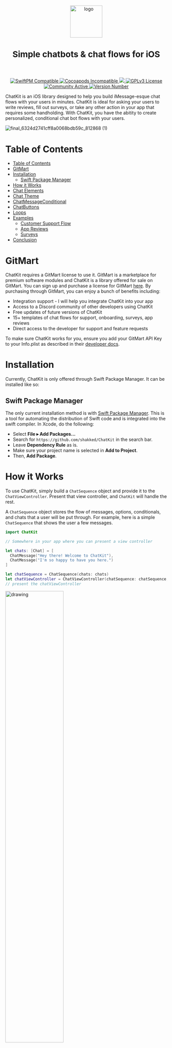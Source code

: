 
<p align="center">
  <br />
  <img src=https://github.com/shakked/ChatKit/blob/main/ChatKit@3x.png?raw=true alt="logo" height="100px" />
  <h3 style="font-size:26" align="center">Simple chatbots & chat flows for iOS</h3>
  <br />
</p>

<p align="center">
  <a href="https://www.notion.so/gitmart/Using-a-GitMart-Library-1e43cbfa8d6f4aeb88da603dd2b776b9#4522280846b149ad9d057fb18fd09273">
    <img src="https://img.shields.io/badge/SwiftPM-Compatible-brightgreen" alt="SwiftPM Compatible">
  </a>
  <a href="#">
    <img src="https://img.shields.io/badge/Pod-Incompatible-red" alt="Cocoapods Incompatible">
  </a>
  <a href="https://gitmart.co/">
    <img src="https://img.shields.io/badge/iOS%20Version-%3E%3D%2015.0-blueviolet">
  </a>
  <a href="https://github.com/shakked/ChatKit/blob/main/LICENSE.md">
    <img src="https://img.shields.io/badge/License-GPLv3-blue" alt="GPLv3 License">
  </a>
  <a href="https://www.notion.so/gitmart/License-860ab94179ce4e4785621aa33c600de8">
    <img src="https://img.shields.io/badge/GitMart-fixed cost-green" alt="Community Active">
  </a>
  <a href="#">
    <img src="https://img.shields.io/github/v/tag/shakked/chatkit" alt="Version Number">
  </a>
</p>

ChatKit is an iOS library designed to help you build iMessage-esque chat flows with your users in minutes. ChatKit is ideal for asking your users to write reviews, fill out surveys, or take any other action in your app that requires some handholding. With ChatKit, you have the abitity to create personalized, conditional chat bot flows with your users. 

![final_6324d2741cff8a0068bdb59c_812868 (1)](https://user-images.githubusercontent.com/5383089/190785321-e0af5d4a-1501-432b-9f0e-451eefbfd338.gif)

# Table of Contents
- [Table of Contents](#table-of-contents)
- [GitMart](#gitmart)
- [Installation](#installation)
  - [Swift Package Manager](#swift-package-manager)
- [How it Works](#how-it-works)
- [Chat Elements](#chat-elements)
- [Chat Theme](#chat-theme)
- [ChatMessageConditional](#chatmessageconditional)
- [ChatButtons](#chatbuttons)
- [Loops](#loops)
- [Examples](#examples)
  - [Customer Support Flow](#customer-support-flow)
  - [App Reviews](#app-reviews)
  - [Surveys](#surveys)
- [Conclusion](#conclusion)

# GitMart
ChatKit requires a GitMart license to use it. GitMart is a marketplace for premium software modules and ChatKit is a library offered for sale on GitMart. You can sign up and purchase a license for GitMart [here](https://app.gitmart.co/library/63236af27c2d722951b52995). By purchasing through GitMart, you can enjoy a bunch of benefits including:
* Integration support - I will help you integrate ChatKit into your app
* Access to a Discord community of other developers using ChatKit
* Free updates of future versions of ChatKit
* 15+ templates of chat flows for support, onboarding, surveys, app reviews
* Direct access to the developer for support and feature requests

To make sure ChatKit works for you, ensure you add your GitMart API Key to your Info.plist as described in their [developer docs](https://www.notion.so/GitMart-Documentation-dca2340af04f4346996194e26322d3a3).


# Installation
Currently, ChatKit is only offered through Swift Package Manager. It can be installed like so:

## Swift Package Manager
The only current installation method is with [Swift Package Manager](https://swift.org/package-manager/). This is a tool for automating the distribution of Swift code and is integrated into the swift compiler. In Xcode, do the following:

- Select **File ▸ Add Packages...**
- Search for `https://github.com/shakked/ChatKit` in the search bar.
- Leave **Dependency Rule** as is.
- Make sure your project name is selected in **Add to Project**.
- Then, **Add Package**.

# How it Works
To use ChatKit, simply build a `ChatSequence` object and provide it to the `ChatViewController`. Present that view controller, and `ChatKit` will handle the rest.

A `ChatSequence` object stores the flow of messages, options, conditionals, and chats that a user will be put through. For example, here is a simple `ChatSequence` that shows the user a few messages.

```swift
import ChatKit

// Somewhere in your app where you can present a view controller

let chats: [Chat] = [
  ChatMessage("Hey there! Welcome to ChatKit"),
  ChatMessage("I'm so happy to have you here.")
]

let chatSequence = ChatSequence(chats: chats)
let chatViewController = ChatViewController(chatSequence: chatSequence, theme: .lightMode)
// present the chatViewController
```

<img src="https://gitmart.nyc3.cdn.digitaloceanspaces.com/ezgif-1-1ca23ab804.gif" alt="drawing" width="60%"/>

It's that simple. ChatKit will estimate reading times for various messages and send them at a natural cadence. 

Here, you can show some banter that the user of your app would be able to witness.

```swift
// inside a view controller
let chats: [Chat] = [
   ChatMessage("Hey there! Welcome to ChatKit"), // a message that we sent to the user
   ChatUserMessage("Thanks for having me!"),     // a message that looks like the user sent it
   ChatMessage("Of course!"),                    // a message that we sent to the user
   ChatUserMessage("This is pretty cool!"),      // a message that looks like the user sent it
   ChatMessage("I know! Watch this..."),         // ... 
   ChatFallingEmojis(emoji: "🥳"),               // shows falling emojis over the chat
   ChatShowCancelButton(),                       // displays the hidden cancel button so the user can dismiss
]
var theme = ChatTheme.darkMode                   // we chose a preset theme in chatKit
theme.hidesCancelButtonOnStart = true            // customize the theme to hide the cancel button on open
let chatSequence = ChatSequence(chats: chats)    // initialize our chat sequence with our chats
chatSequence.readingSpeed = 1.5                  // we set the reading speed to 1.0 (defaults to 1.0)
let chatViewController = ChatViewController(chatSequence: chatSequence, theme: theme) 
chatViewController.modalPresentationStyle = .fullScreen
present(chatViewController, animated: true)
```

<img src="https://gitmart.nyc3.cdn.digitaloceanspaces.com/ezgif-1-742d3ff52c.gif" alt="example" width="60%">

Now, you should have a basic understanding of how to build chat sequences/flows. Below you'll find all of the Chat elements that can be used inside a chat sequence (an array of `[Chat]` structs).


# Chat Elements
All of the following elements can be used in your `ChatSequence`. Below, there are two types of `Chat` structs:
* UI-Related - display something in the UI including messages or buttons
* Instructions - instructions that are executed when the `ChatSequence` gets to them, like showing a cancel button, dismissing the chat screen, etc.

| Element  | Screenshot | Explanation  |
| -------- |-------------|-----|
| `ChatMessage` | ![](https://i.imgur.com/GFA4Tea.png) | a standard message that comes from the app to the user (appears as if you were receiving a message from a friend) |
| `ChatUserMessage` | ![](https://i.imgur.com/bN5szdb.png)  | a message that appears to come from the user in response to the app |
| `ChatRandomMessage` | N/A | a standard message, but you can provide different options and one will randomly be chosen every time its run |
| `ChatMessageConditional` | ![](https://i.imgur.com/FTSr145.png) | a message that gives the user a few different options (which will appear as buttons), where you also provide alternative "child" `Chat` arrays that will be executed depending on which button the user presses |
| `ChatButton` | ![](https://i.imgur.com/D8XkJwn.png) | a message that gives the users buttons to press, where the button triggers a custom block that you can provide to do things like opening a URL, showing a review prompt, or showing a form |
| `ChatButtons` | ![](https://i.imgur.com/I8HCbWN.png) | presents multiple `ChatButton` structs to give the user multiple choices |
| `ChatRunLogic` | N/A | instruction that lets you run an arbitrary piece of logic / code in the middle of a chat sequence |
| `ChatShowCancelButton` | N/A | instruction that will display a presumably hidden cancel button |
| `ChatFallingEmojis` | ![](https://i.imgur.com/7fh1VZA.gif) | displays falling emojis |
| `ChatLoopStart` and `ChatLoopEnd` | ![](https://gitmart.nyc3.cdn.digitaloceanspaces.com/ezgif-1-00ef171469.gif) | instruction that lets you create loops, for example in a customer support flow, after the user reaches the end of a query, go back to the top and ask them if they have any other questions|
| `ChatDelay` | N/A | instruction that delays the chat sequence for a provided amount of seconds, useful |
| `ChatOpenURL` | N/A | instruction that opens a url in either a SafariViewController or in Safari |

# Chat Theme 
The `ChatTheme` struct is what tells `ChatKit` how to display your chat interface. This struct is passed into the `ChatViewController` and can be heavily customized. 

ChatKit provides a handful of themes for the chat UI including:
* `ChatTheme.lightMode` - mirrors iOS light-mode iMessage UI
* `ChatTheme.darkMode` - mirrors iOS dark-mode iMessage UI
* `ChatTheme.twitter` - mirrors Twitter DMs look
* `ChatTheme.bigText` - iOS light-mode theme but with larger text

If you don't want to use a standard theme, you can customize all of the following fields in your `ChatTheme`:

```swift
public struct ChatTheme {
  public var hidesCancelButtonOnStart: Bool = true

  // Avatars
  public var profilePicture: UIImage
  public var meTextColor: UIColor 
  public var meBackgroundColor: UIColor

  // Chat Bubbles
  public var meBubbleColor: UIColor
  public var meBubbleTextColor: UIColor
  public var appBubbleColor: UIColor
  public var appBubbleTextColor: UIColor
  public var bubbleFont: UIFont
  public var bubbleCornerRadius: CGFloat

  public var backgroundColor: UIColor
  public var chatViewCornerRadius: CGFloat
  public var chatViewBackgroundColor: UIColor

  // Button colors
  public var buttonBackgroundColor: UIColor
  public var buttonTextColor: UIColor
  public var buttonFont: UIFont
  public var buttonCornerRadius: CGFloat

  // X Button color
  public var xButtonTintColor: UIColor
}
```

To customize a theme, do the following:
```swift
var chatTheme: ChatTheme = ChatTheme() // defaults to .lightMode
chatTheme.meTextColor = UIColor.purple
chatTheme.buttonCornerRadius = 12.0
// ...

// You can also customize one of our themes
var darkMode: ChatTheme = ChatTheme.darkMode
darkMode.meTextColor = UIColor.orange
// and so on...

```
Feel free to experiment and create your own themes to match the UI of your app. These are pretty intutive, so I won't go into too much detail. 


# ChatMessageConditional
`ChatMessageConditional ` structs are some of the most versatile in `ChatKit` because they allow you build interactive flows with the user. You can take their answers into account and guide them accordingly.

`ChatMessageConditional` chats take an array of `ChatOption` structs, where each `ChatOption` indicates a path the user can select. Each `ChatOption` also has a series of chats that will be executed if the user chooses that option.

The initializer for `ChatMessageConditional` looks like this:

    public init(_ message: String, options: [ChatOption])

Here's an example that shows a conditional with two `ChatOptions` where each `ChatOption` has a response after the user selects their choice.

```swift
let chats: [Chat] = [
  ChatMessageConditional("How are you today?", options: [
    // Good
    ChatOption("Good", chats: [
        // If the user taps "Good", we'll respond with the below two chats
        ChatMessage("I'm glad to hear you are good!"),
        ChatMessage("Feeling good is always good."),
    ]),
    // Bad
    ChatOption("Bad", chats: [
        // If the user taps 'Bad', we'll respond with the following chat
        ChatMessage("Oh no. I'm sorry to hear you are feeling bad")
    ])
  ])
]
```

This `ChatMessageConditional` provides two options that will appear as buttons in the UI: "Good" and "Bad". Each of those options then has `child` `Chat`'s, that prepare a response to what the user said. Now, those responses could actually be multiple parts, and you could continue an entire sequence from there.

What makes `ChatKit` so powerful though, is that you can continue branching the messages, as the array of messages you can provide can be _any_ kind of chat. For example, you could ask a follow up question:

```swift
let chats: [Chat] = [
  ChatMessageConditional(message: "How's are you today?", options: [
    // Amazing
    ChatOption("Good", chats: [
        // If the user taps "Good", we'll response with the below two chats
        ChatMessage("I'm glad to hear you are good!"),
        ChatMessage("Feeling good is always good."),
        ChatMessageConditional("What is making you feel good?", options: [
          ChatOption("Great Weather", chats: [
            ChatMessage("The weather truly is great.")
          ]),
          ChatOption("I Slept Well", chats: [
            ChatMessage("Sleeping well is so important.")
          ]),
        ])
    ]),
    // Bad
    ChatOption("Bad", chats: [
        ChatMessage("Oh no. I'm sorry to hear you are feeling bad")
    ])
  ]),
  ChatMessage("Thanks for chatting!"),
  ChatFallingEmojis(emoji: "😀")
]
```
Here, when the user indicates that they are feeling good, we send a follow up question to ask them why they are feeling good. This allows you to build some really complex flows. 

You might be wondering, what happens after we get to the end of the second `ChatMessageConditional` - well, at that point, `ChatKit` will work back up the chain and go to the `Thanks for chatting!` message and then send some falling emojis. This allows you to ask follow up questions, but rejoin the prior sequence once you get to the end of the questions. 

# ChatButtons

`ChatButton` is another very useful type of `Chat` struct. It allows you to present the user with buttons that run a block of code when the button is tapped. 

```swift
let chats: [Chat] = [
  ChatMessage("Please write us an app review."),
  ChatButton(title: "Write Review", image: UIImage(named: "Checkmark Icon")!, tapped: { [unowned self] viewController in
    UIApplication.shared.open(URL(string: "https://apps.apple.com/us/app/hashtag-expert/id1256222789")!)
  }),
]
```

You can also present an array of buttons using `ChatButtons`. `ChatButtons` also optionally takes a message parameter. Note, if you want to add additional logic when the user tap's `No Thanks`, it is recommended to use a `ChatMessageConditional`. This is the key difference between `ChatButtons` and `ChatMessageConditional`. Theoretically, you can accomplish almost the same things with both. For example, the below logic will run a block of code after either `ChatOption` is picked using the `ChatRunLogic`. 

`ChatButtons` are ideal for when you know there isn't subsequent logic that you want to run. (Though I acknowledge there probably isn't a use for both in this SDK, who knows, maybe I'll simplify in the future!).

```swift
    let chats: [Chat] = [
      ChatMessageConditional("How are you today?", options: [
        // Good
        ChatOption("Good", chats: [
            ChatRunLogic({ controller in
              // open a view controller or do something
            })
        ]),
        // Bad
        ChatOption("Bad", chats: [
            ChatRunLogic({ controller in
              // open a view controller or do something
            })
        ])
      ])
    ]
  
```

These two examples 👆👇 do basically the same thing, but the above one lets you continue to add additional functionality. Up to you to choose which.

```swift
    let chats: [Chat] = [
      ChatButtons("How are you today?", options: [
        // Good
        ChatButton(title: "Good", image: nil, tapped: { controller in
          // open a view controller or do something
        }),
        // Bad
        ChatButton(title: "Bad", image: nil, tapped: { controller in
          // open a view controller or do something
        }),
      ])
    ]
```

# Loops
Loops are a fantastic tool for building customer support bots. A loop lets you repeat a series of chats, while still allowing the user to exit if they wish. For example, here's how you could use loops to build a repeating chat:

```swift
  let chats: [Chat] = [
    ChatLoopStart(id: "loop"),
    ChatMessageConditional("What do you want to make it rain?", options: [
        ChatOption("Dogs", chats: [
            ChatFallingEmojis(emoji: "🐶")
        ]),
        ChatOption("Cats", chats: [
            ChatFallingEmojis(emoji: "🐱")
        ])
    ]),
    ChatLoopEnd(id: "loop")
  ]
```
After the user chooses whether to make it rain cats or dogs, the chat will go back to the original question. This is very powerful as you can use it to let users continue to navigate different flows and options in your sequence. (You can see some examples below to see the true power of loops).

# Examples

## Customer Support Flow
ChatKit is an excellent way to save your company some customer support hours. Often times, 90% of support tickets fall into the same few buckets. With a flow like the one below, you can let the user answer their own questions easily, without involving your ticket system and customer support person. And best of all, it's native. With a ChatBot built using Intercom or some other service, you can't trigger native iOS functions when the user responses to certain queries. Whereas below, you can literally show them the refund dialogue or restore their purchases, instead of giving them instructions on how to do it.
```swift
  let chats: [Chat] = [
    ChatMessage("Hey, I'm Zach, a customer support agent."),
    ChatMessage("I'm going to do my best to help you"),
    ChatLoopStart(id: "loop"),
    ChatMessageConditional("Which of these applies?", options: [
        ChatOption("Refunds", chats: [
            ChatRunLogic(block: { _ in
                UIApplication.shared.open(URL(string: "https://apps.apple.com/us/app/hashtag-expert/id1256222789")!)
            }),
            ChatFallingEmojis(emoji: "💸")
        ]),
        ChatOption("Tech Support", chats: [
            ChatMessageConditional("Where are you have technical problems?", options: [
                ChatOption("App", chats: [
                    ChatMessage("Aha. Here's a support article"),
                    ChatButton(title: "Open Article", image: nil, tapped: { _ in
                        // open article
                    })
                ]),
                ChatOption("Website", chats: [
                    ChatMessage("Let me direct you to our FAQs.."),
                    ChatButton(title: "Open FAQs", image: nil, tapped: { _ in
                        // open FAQs
                    })
                ]),
                ChatOption("Watch App", chats: [
                    ChatMessage("We actually don't have a Watch app yet, interested in the beta?"),
                    ChatMessageConditional("", options: [
                        ChatOption("Yes", chats: [
                            ChatRunLogic(block: { _ in
                                // open up typeform to put name on list
                            })
                        ]),
                        ChatOption("Nope!", chats: [
                            ChatMessage("Aha, I totally get that")
                        ])
                    ])
                ]),
            ]),
        ]),
        ChatOption("Get in Touch", chats: [
            ChatMessageConditional("How do you want to contact us?", options: [
                ChatOption("Email", chats: [
                    ChatMessage("Sure, I'll open up that UI for you."),
                    ChatRunLogic(block: { _ in
                        // open email UI
                    })
                ]),
                ChatOption("Call", chats: [
                    ChatMessage("Great. Our number is 1800-555-5555."),
                    ChatMessage("I'll start the call for you."),
                    ChatRunLogic(block: { _ in
                        // start the call
                    })
                ])
            ])
        ])
    ]),
    ChatMessageConditional("Is there anything else I can help you with?", options: [
        ChatOption("Yes", chats: [
            ChatLoopEnd(id: "loop") // LOOP
        ]),
        ChatOption("No", chats: [
            ChatMessage("Okay, have a great day!"),
        ])
    ]),
    ChatFallingEmojis(emoji: "🔥"),
    ChatDismiss(after: 10.0),
  ]
```

## App Reviews
This is perhaps the best use of ChatKit. Getting written reviews is one of the most challenging things to do as an app developer. Written reviews help you get more downloads as they convince prospecting users why they should download your app. This flow below takes the user through a short journey, and adds additional context and color as to why them writing a review would be so helpful. Also, it links to the App Store listing rather than just showing the `requestReview()` prompt. This makes it more likely the user will write a review and not just rate the app.
```swift
let reviews: [Chat] = [
  ChatMessage("Hey John, how are ya!"),
  ChatMessage("This is Zach, the founder of ChatKit."),
  ChatMessageConditional("I have a quick question for you, do you have a minute?", options: [
      ChatOption("Sure", chats: [
          ChatMessage("Okay, so recently, we've been getting some 1 star reviews on the app."),
          ChatMessage("It really stinks, I try so hard to get good ratings, but it just doesn't work!"),
          ChatMessageConditional("You ever try really hard and still not get something?", options: [
              ChatOption("Yes, I understand", chats: [
                  ChatMessage("Exactly!")
              ]),
              ChatOption("No, you are crazy.", chats: [
                  ChatMessage("Lol. Maybe a little")
              ])
          ]),
          ChatMessage("So here's my question..."),
          ChatMessageConditional("Can you take 2 minutes out of your day to write us a review?", options: [
              ChatOption("Sure", chats: [
                  ChatMessage("Omg. You are a lifesaver!"),
                  ChatMessage("Here's the link, thank you so much!"),
                  ChatButton(title: "Write Review", image: UIImage(systemName: "square.and.pencil")!, tapped: { _ in
                      if let url = URL(string: "itms-apps://itunes.apple.com/WebObjects/MZStore.woa/wa/viewContentsUserReviews?id=1256222789&onlyLatestVersion=true&pageNumber=0&sortOrdering=1&type=Purple+Software") {
                          if UIApplication.shared.canOpenURL(url) {
                              UIApplication.shared.open(url, options: [:], completionHandler: nil)
                          }
                      }
                  })
              ]),
              ChatOption("No, I'm busy", chats: [
                  ChatMessage("Aha, I totally get that. Let me let you out of here so you can get back to your life."),
                  ChatMessage("... where is that darn button"),
                  ChatMessage("There it is!"),
                  ChatShowCancelButton()
              ])
          ])
      ]),
      ChatOption("Nope", chats: [
          ChatMessage("Ah okay, no problem. I'll let you get back to it."),
          ChatMessage("Let me toggle that darn dismiss button for you..."),
          ChatShowCancelButton(),
          ChatMessage("There it is. Half a great day!"),
          ChatFallingEmojis(emoji: "😄")
      ])
  ])
]
```

## Surveys
ChatKit is a great tool for getting people to answer surveys. Right now, it's not completely optimizmed for actually giving surveys itself, but you can easily link to a Typeform or Google Form. In testing, opt-in rates for surveys will be much higher when you take the user through a personalized journey below versus just emailing someone a "we want your opinion" survey.
```swift
let survey: [Chat] = [
  ChatMessage("Hey Paul, this is Zach, the founder of ChatKit."),
  ChatUserMessage("Hey Zach, this is Paul... a user of ChatKit"),
  ChatMessage("Ah, hello there good friend!"),
  ChatMessage("Now, you're probably wondering why I brought you here."),
  ChatUserMessage("I could not be less curious about why you brought me here."),
  ChatMessage("Yes yes, with patience, you shall learn."),
  ChatMessage("Well, it's simple. I'm trying to figure out ..."),
  ChatMessage("I'm embarrassed to say it."),
  ChatMessageConditional(options: [
      ChatOption("Spit it out", chats: [
          ChatMessage("Ah! Fine.")
      ]),
      ChatOption("Don't be embarrassed", chats: [
          ChatMessage("Oh shucks, I will. You're a good person.")
      ]),
  ]),
  ChatMessage("Well, I'm trying to figure out how much to charge for my app."),
  ChatMessage("Accordingy to my *fancy* data, you are a paying user."),
  ChatMessageConditional("Are you?", options: [
      ChatOption("Yes, I pay", chats: [
         ChatMessage("Wow, thank you for your support!"),
         ChatMessage("Okay, can I borrow two mintues of your time?"),
         ChatMessageConditional(options: [
          ChatOption("Lol. No.", chats: [
              ChatMessage("Fine. No need to be sassy. Feel free to leave!"),
              ChatShowCancelButton()
          ]),
          ChatOption("Sure!", chats: [
              ChatMessage("Ah, thank you so much, you are a lifesaver!"),
              ChatMessage("So here's a quick survey, it only has 3 questions."),
              ChatMessage("It would help me so much if you filled this out."),
              ChatButton(title: "Open Survey", image: UIImage(systemName: "checkmark.circle.fill")!, tapped: { controller in
                  if let url = URL(string: "https://www.typeform.com/") {
                      if UIApplication.shared.canOpenURL(url) {
                          UIApplication.shared.open(url, options: [:], completionHandler: nil)
                      }
                  }
              }),
              ChatMessage("Thank you so much!"),
              ChatShowCancelButton(),
          ])
         ])
      ]),
      ChatOption("No, I do not pay", chats: [
          ChatMessage("Ah, it appears there has been a mistake."),
          ChatMessage("You are free to go!"),
          ChatShowCancelButton(),
      ]),
  ])
]
```

# Conclusion
ChatKit is designed to make your life easier. If you have any feature ideas, feel free to open an issue or get in touch with me directly on GitMart.